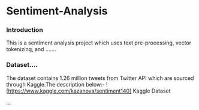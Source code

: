 # Sentiment-Analysis

### Introduction
This is a sentiment analysis project which uses text pre-processing, vector tokenizing, and 
.......
### Dataset....
The dataset contains 1.26 million tweets from Twitter API which are sourced through Kaggle.The description below:-
  ![https://www.kaggle.com/kazanova/sentiment140] Kaggle Dataset

...
